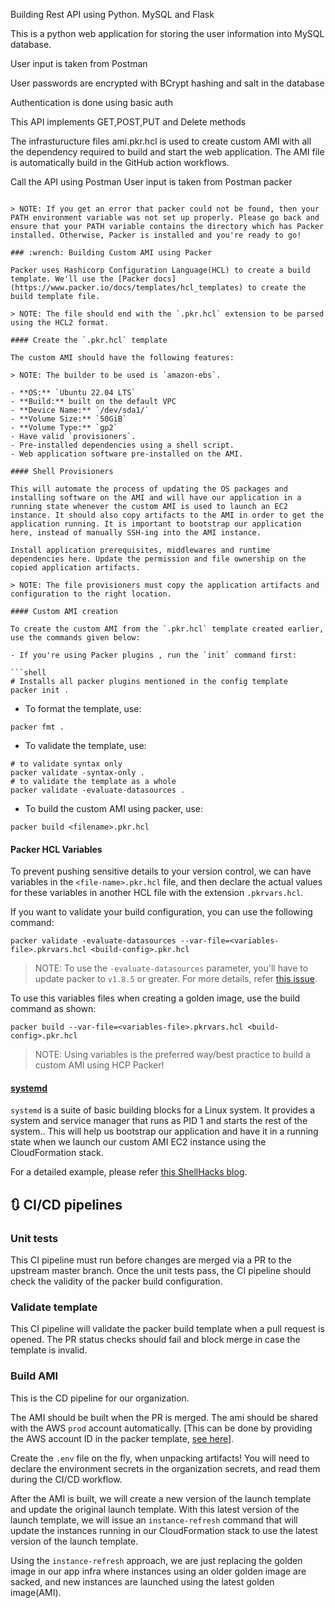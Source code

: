 Building Rest API using Python. MySQL and Flask

This is a python web application for storing the user information into MySQL database.

User input is taken from Postman

User passwords are encrypted with BCrypt hashing and salt in the database

Authentication is done using basic auth

This API implements GET,POST,PUT and Delete methods

The infrasturucture files ami.pkr.hcl is used to create custom AMI with all the dependency required to build and start the web application. The AMI file is automatically build in the GitHub action workflows.


Call the API using Postman
User input is taken from Postman
packer
```

> NOTE: If you get an error that packer could not be found, then your PATH environment variable was not set up properly. Please go back and ensure that your PATH variable contains the directory which has Packer installed. Otherwise, Packer is installed and you're ready to go!

### :wrench: Building Custom AMI using Packer

Packer uses Hashicorp Configuration Language(HCL) to create a build template. We'll use the [Packer docs](https://www.packer.io/docs/templates/hcl_templates) to create the build template file.

> NOTE: The file should end with the `.pkr.hcl` extension to be parsed using the HCL2 format.

#### Create the `.pkr.hcl` template

The custom AMI should have the following features:

> NOTE: The builder to be used is `amazon-ebs`.

- **OS:** `Ubuntu 22.04 LTS`
- **Build:** built on the default VPC
- **Device Name:** `/dev/sda1/`
- **Volume Size:** `50GiB`
- **Volume Type:** `gp2`
- Have valid `provisioners`.
- Pre-installed dependencies using a shell script.
- Web application software pre-installed on the AMI.

#### Shell Provisioners

This will automate the process of updating the OS packages and installing software on the AMI and will have our application in a running state whenever the custom AMI is used to launch an EC2 instance. It should also copy artifacts to the AMI in order to get the application running. It is important to bootstrap our application here, instead of manually SSH-ing into the AMI instance.

Install application prerequisites, middlewares and runtime dependencies here. Update the permission and file ownership on the copied application artifacts.

> NOTE: The file provisioners must copy the application artifacts and configuration to the right location.

#### Custom AMI creation

To create the custom AMI from the `.pkr.hcl` template created earlier, use the commands given below:

- If you're using Packer plugins , run the `init` command first:

```shell
# Installs all packer plugins mentioned in the config template
packer init .
```

- To format the template, use:

```shell
packer fmt .
```

- To validate the template, use:

```shell
# to validate syntax only
packer validate -syntax-only .
# to validate the template as a whole
packer validate -evaluate-datasources .
```

- To build the custom AMI using packer, use:

```shell
packer build <filename>.pkr.hcl
```

#### Packer HCL Variables

To prevent pushing sensitive details to your version control, we can have variables in the `<file-name>.pkr.hcl` file, and then declare the actual values for these variables in another HCL file with the extension `.pkrvars.hcl`.

If you want to validate your build configuration, you can use the following command:

```shell
packer validate -evaluate-datasources --var-file=<variables-file>.pkrvars.hcl <build-config>.pkr.hcl
```

> NOTE: To use the `-evaluate-datasources` parameter, you'll have to update packer to `v1.8.5` or greater. For more details, refer [this issue](https://github.com/hashicorp/packer/issues/12056).

To use this variables files when creating a golden image, use the build command as shown:

```shell
packer build --var-file=<variables-file>.pkrvars.hcl <build-config>.pkr.hcl
```

> NOTE: Using variables is the preferred way/best practice to build a custom AMI using HCP Packer!

#### [systemd](https://systemd.io/)

`systemd` is a suite of basic building blocks for a Linux system. It provides a system and service manager that runs as PID 1 and starts the rest of the system.. This will help us bootstrap our application and have it in a running state when we launch our custom AMI EC2 instance using the CloudFormation stack.

For a detailed example, please refer [this ShellHacks blog](https://www.shellhacks.com/systemd-service-file-example/).

## :arrows_clockwise: CI/CD pipelines

### Unit tests

This CI pipeline must run before changes are merged via a PR to the upstream master branch. Once the unit tests pass, the CI pipeline should check the validity of the packer build configuration.

### Validate template

This CI pipeline will validate the packer build template when a pull request is opened. The PR status checks should fail and block merge in case the template is invalid.

### Build AMI

This is the CD pipeline for our organization.

The AMI should be built when the PR is merged. The ami should be shared with the AWS `prod` account automatically. [This can be done by providing the AWS account ID in the packer template, [see here](https://developer.hashicorp.com/packer/plugins/builders/amazon/ebs#ami_users)].

Create the `.env` file on the fly, when unpacking artifacts! You will need to declare the environment secrets in the organization secrets, and read them during the CI/CD workflow.

After the AMI is built, we will create a new version of the launch template and update the original launch template. With this latest version of the launch template, we will issue an `instance-refresh` command that will update the instances running in our CloudFormation stack to use the latest version of the launch template.

Using the `instance-refresh` approach, we are just replacing the golden image in our app infra where instances using an older golden image are sacked, and new instances are launched using the latest golden image(AMI).